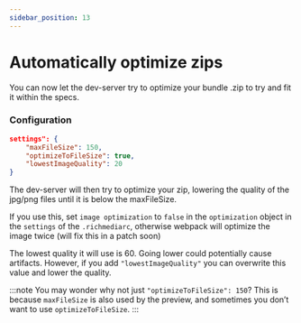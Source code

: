 ```yaml
---
sidebar_position: 13
---
```


# Automatically optimize zips

You can now let the dev-server try to optimize your bundle .zip to try and fit it within the specs.

### Configuration

```json title="package.json" {}
settings": {
    "maxFileSize": 150,
    "optimizeToFileSize": true,
    "lowestImageQuality": 20
}
```

The dev-server will then try to optimize your zip, lowering the quality of the jpg/png files until it is below the maxFileSize.


If you use this, set `image optimization` to `false` in the `optimization` object in the `settings` of the `.richmediarc`, otherwise webpack will optimize the image twice (will fix this in a patch soon)

The lowest quality it will use is 60. Going lower could potentially cause artifacts. However, if you add `"lowestImageQuality"` you can overwrite this value and lower the quality.  

:::note
You may wonder why not just `"optimizeToFileSize": 150`? This is because `maxFileSize` is also used by the preview, and sometimes you don’t want to use `optimizeToFileSize`.
:::